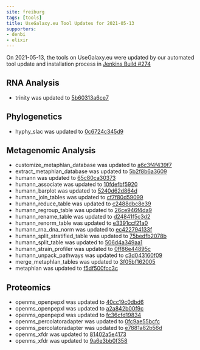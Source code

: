 ```yaml
---
site: freiburg
tags: [tools]
title: UseGalaxy.eu Tool Updates for 2021-05-13
supporters:
- denbi
- elixir
---
```


On 2021-05-13, the tools on UseGalaxy.eu were updated by our automated tool update and installation process in [Jenkins Build #274](https://build.galaxyproject.eu/job/usegalaxy-eu/job/install-tools/#274/)


## RNA Analysis

- trinity was updated to [5b60313a6ce7](https://toolshed.g2.bx.psu.edu/view/iuc/trinity/5b60313a6ce7)

## Phylogenetics

- hyphy_slac was updated to [0c6724c345d9](https://toolshed.g2.bx.psu.edu/view/iuc/hyphy_slac/0c6724c345d9)

## Metagenomic Analysis

- customize_metaphlan_database was updated to [a6c3f4f439f7](https://toolshed.g2.bx.psu.edu/view/iuc/customize_metaphlan_database/a6c3f4f439f7)
- extract_metaphlan_database was updated to [5b2f8b6a3609](https://toolshed.g2.bx.psu.edu/view/iuc/extract_metaphlan_database/5b2f8b6a3609)
- humann was updated to [65c80ca30373](https://toolshed.g2.bx.psu.edu/view/iuc/humann/65c80ca30373)
- humann_associate was updated to [10fdefbf5920](https://toolshed.g2.bx.psu.edu/view/iuc/humann_associate/10fdefbf5920)
- humann_barplot was updated to [5240d62d864d](https://toolshed.g2.bx.psu.edu/view/iuc/humann_barplot/5240d62d864d)
- humann_join_tables was updated to [cf7f80d59099](https://toolshed.g2.bx.psu.edu/view/iuc/humann_join_tables/cf7f80d59099)
- humann_reduce_table was updated to [c2488dbc8e39](https://toolshed.g2.bx.psu.edu/view/iuc/humann_reduce_table/c2488dbc8e39)
- humann_regroup_table was updated to [26ce946f4da9](https://toolshed.g2.bx.psu.edu/view/iuc/humann_regroup_table/26ce946f4da9)
- humann_rename_table was updated to [d24841f5c3d2](https://toolshed.g2.bx.psu.edu/view/iuc/humann_rename_table/d24841f5c3d2)
- humann_renorm_table was updated to [e3391ccf21a0](https://toolshed.g2.bx.psu.edu/view/iuc/humann_renorm_table/e3391ccf21a0)
- humann_rna_dna_norm was updated to [ec422794133f](https://toolshed.g2.bx.psu.edu/view/iuc/humann_rna_dna_norm/ec422794133f)
- humann_split_stratified_table was updated to [75bedfb2078b](https://toolshed.g2.bx.psu.edu/view/iuc/humann_split_stratified_table/75bedfb2078b)
- humann_split_table was updated to [506d4a349aa1](https://toolshed.g2.bx.psu.edu/view/iuc/humann_split_table/506d4a349aa1)
- humann_strain_profiler was updated to [0ff86e44895c](https://toolshed.g2.bx.psu.edu/view/iuc/humann_strain_profiler/0ff86e44895c)
- humann_unpack_pathways was updated to [c3d043160f09](https://toolshed.g2.bx.psu.edu/view/iuc/humann_unpack_pathways/c3d043160f09)
- merge_metaphlan_tables was updated to [3f05bf162005](https://toolshed.g2.bx.psu.edu/view/iuc/merge_metaphlan_tables/3f05bf162005)
- metaphlan was updated to [f5df500fcc3c](https://toolshed.g2.bx.psu.edu/view/iuc/metaphlan/f5df500fcc3c)

## Proteomics

- openms_openpepxl was updated to [40cc19c0dbd6](https://toolshed.g2.bx.psu.edu/view/galaxyp/openms_openpepxl/40cc19c0dbd6)
- openms_openpepxl was updated to [a2a842b00f9c](https://toolshed.g2.bx.psu.edu/view/galaxyp/openms_openpepxl/a2a842b00f9c)
- openms_openpepxl was updated to [fc36cfd19834](https://toolshed.g2.bx.psu.edu/view/galaxyp/openms_openpepxl/fc36cfd19834)
- openms_percolatoradapter was updated to [0fc9ae55bcfc](https://toolshed.g2.bx.psu.edu/view/galaxyp/openms_percolatoradapter/0fc9ae55bcfc)
- openms_percolatoradapter was updated to [e7881a82b56d](https://toolshed.g2.bx.psu.edu/view/galaxyp/openms_percolatoradapter/e7881a82b56d)
- openms_xfdr was updated to [81402a5e4173](https://toolshed.g2.bx.psu.edu/view/galaxyp/openms_xfdr/81402a5e4173)
- openms_xfdr was updated to [9a6e3bb0f358](https://toolshed.g2.bx.psu.edu/view/galaxyp/openms_xfdr/9a6e3bb0f358)

